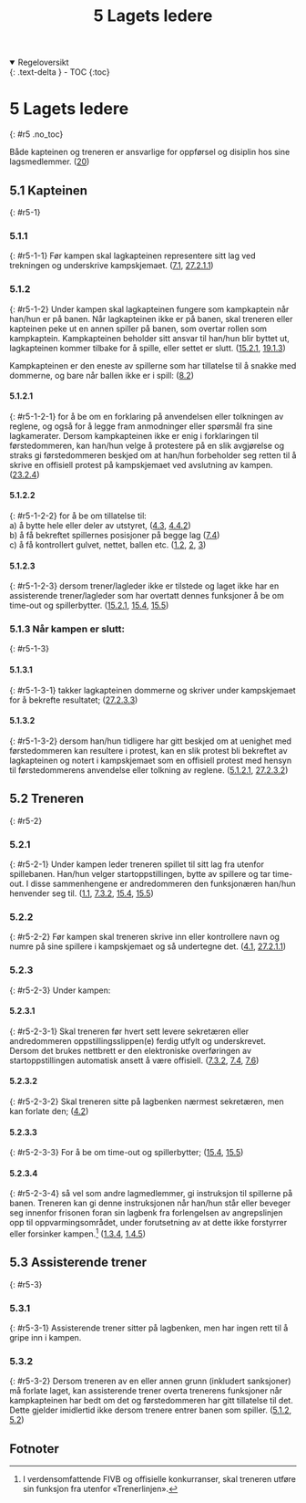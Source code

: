 ﻿---
title: 5 Lagets ledere
parent: Kapittel 2 - Deltakere
---

<details open markdown="block">
  <summary>
    Regeloversikt
  </summary>
  {: .text-delta }
- TOC
{:toc}
</details>

# 5 Lagets ledere
{: #r5 .no_toc}

Både kapteinen og treneren er ansvarlige for oppførsel og disiplin hos sine 
lagsmedlemmer.
([20](../para20/#r20))
 
## 5.1 Kapteinen
{: #r5-1}

### 5.1.1
{: #r5-1-1}
Før kampen skal lagkapteinen representere sitt lag ved trekningen og underskrive
kampskjemaet.
([7.1](../para7/#r7-1), [27.2.1.1](../para27/#r27-2-1-1)) 

### 5.1.2
{: #r5-1-2}
Under kampen skal lagkapteinen fungere som kampkaptein når han/hun er på banen. 
Når lagkapteinen ikke er på banen, skal treneren eller kapteinen peke ut en annen spiller 
på banen, som overtar rollen som kampkaptein. Kampkapteinen
beholder sitt ansvar til han/hun blir byttet ut, lagkapteinen kommer tilbake for å spille, 
eller settet er slutt.
([15.2.1](../para15/#r15-2-1), [19.1.3](../para19/#r19-1-3)) 

Kampkapteinen er den eneste av spillerne som har tillatelse til å snakke med dommerne, 
og bare når ballen ikke er i spill:
([8.2](../para8/#r8-2))

#### 5.1.2.1
{: #r5-1-2-1}
for å be om en forklaring på anvendelsen eller tolkningen av reglene, og også for å legge
fram anmodninger eller spørsmål fra sine lagkamerater. Dersom kampkapteinen ikke
er enig i forklaringen til førstedommeren, kan han/hun velge å protestere på en slik 
avgjørelse og straks gi førstedommeren beskjed om at han/hun forbeholder seg retten til 
å skrive en offisiell protest på kampskjemaet ved avslutning av kampen.
([23.2.4](../para23/#r23-2-4))

#### 5.1.2.2
{: #r5-1-2-2}
for å be om tillatelse til:<br>
a) å bytte hele eller deler av utstyret,
([4.3](../para4/#r4-3), [4.4.2](../para4/#r4-4-2))<br>
b) å få bekreftet spillernes posisjoner på begge lag
([7.4](../para7/#r7-4))<br>
c) å få kontrollert gulvet, nettet, ballen etc.
([1.2](../para1/#r1-2), [2](../para2/#r2), [3](../para3/#r3))

#### 5.1.2.3 
{: #r5-1-2-3}
dersom trener/lagleder ikke er tilstede og laget ikke har en assisterende trener/lagleder 
som har overtatt dennes funksjoner å be om time-out og spillerbytter.
([15.2.1](../para15/#r15-2-1), [15.4](../para15/#r15-4), [15.5](../para15/#r15-5))

### 5.1.3 Når kampen er slutt: 
{: #r5-1-3}

#### 5.1.3.1
{: #r5-1-3-1}
takker lagkapteinen dommerne og skriver under kampskjemaet for å bekrefte resultatet; 
([27.2.3.3](../para27/#r27-2-3-3))

#### 5.1.3.2
{: #r5-1-3-2}
dersom han/hun tidligere har gitt beskjed om at uenighet med førstedommeren kan 
resultere i protest, kan en slik protest bli bekreftet av lagkapteinen og notert i 
kampskjemaet som en offisiell protest med hensyn til førstedommerens anvendelse eller 
tolkning av reglene.
([5.1.2.1](#r5-1-2-1), [27.2.3.2](../para27/#r27-2-3-2))

## 5.2 Treneren
{: #r5-2}

### 5.2.1
{: #r5-2-1}
Under kampen leder treneren spillet til sitt lag fra utenfor spillebanen. Han/hun velger 
startoppstillingen, bytte av spillere og tar time-out. I disse sammenhengene er 
andredommeren den funksjonæren han/hun henvender seg til.
([1.1](../para1/#r1-1), [7.3.2](../para7/#r7-3-2), [15.4](../para15/#r15-4), [15.5](../para15/#r15-5))

### 5.2.2
{: #r5-2-2}
Før kampen skal treneren skrive inn eller kontrollere navn og numre på sine spillere i 
kampskjemaet og så undertegne det.
([4.1](../para4/#r4-1), [27.2.1.1](../para27/#r27-2-1-1))

### 5.2.3
{: #r5-2-3}
Under kampen:

#### 5.2.3.1
{: #r5-2-3-1}
Skal treneren før hvert sett levere sekretæren eller andredommeren 
oppstillingsslippen(e) ferdig utfylt og underskrevet. Dersom det brukes
nettbrett er den elektroniske overføringen av startoppstillingen
automatisk ansett å være offisiell.
([7.3.2](../para7/#r7-3-2), [7.4](../para7/#r7-4), [7.6](../para7/#r7-6))

#### 5.2.3.2
{: #r5-2-3-2}
Skal treneren sitte på lagbenken nærmest sekretæren, men kan forlate den;
([4.2](../para4/#r4-2))

#### 5.2.3.3
{: #r5-2-3-3}
For å be om time-out og spillerbytter;
([15.4](../para15/#r15-4), [15.5](../para15/#r15-5))

#### 5.2.3.4 
{: #r5-2-3-4}
så vel som andre lagmedlemmer, gi instruksjon til spillerne på banen.
Treneren kan gi denne instruksjonen når han/hun står eller beveger seg innenfor 
frisonen foran sin lagbenk fra forlengelsen av angrepslinjen opp til 
oppvarmingsområdet, under forutsetning av at dette ikke forstyrrer eller forsinker 
kampen.[^1]
([1.3.4](../para1/#r1-3-4), [1.4.5](../para1/#r1-4-5))

## 5.3 Assisterende trener
{: #r5-3}

### 5.3.1
{: #r5-3-1}
Assisterende trener sitter på lagbenken, men har ingen rett til å gripe inn i kampen.

### 5.3.2
{: #r5-3-2}
Dersom treneren av en eller annen grunn (inkludert sanksjoner) må forlate laget, kan 
assisterende trener overta trenerens funksjoner når kampkapteinen har bedt om det og 
førstedommeren har gitt tillatelse til det. Dette gjelder imidlertid ikke dersom trenere 
entrer banen som spiller.
([5.1.2](#r5-1-2), [5.2](#r5-2))

## Fotnoter

[^1]:
    I verdensomfattende FIVB og offisielle konkurranser, skal treneren
    utføre sin funksjon fra utenfor «Trenerlinjen».

